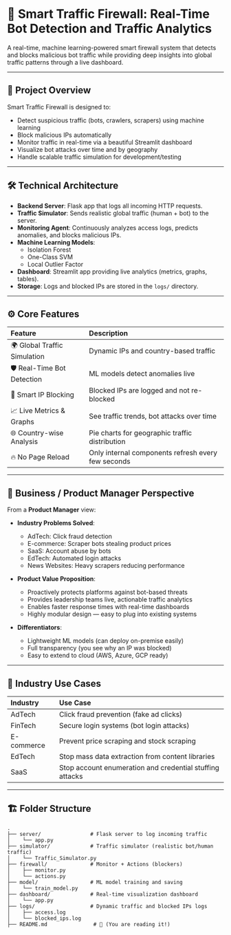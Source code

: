 # 🚦 Smart Traffic Firewall: Real-Time Bot Detection and Traffic Analytics

A real-time, machine learning-powered smart firewall system that detects and blocks malicious bot traffic while providing deep insights into global traffic patterns through a live dashboard.

---

## 🧠 Project Overview

Smart Traffic Firewall is designed to:

- Detect suspicious traffic (bots, crawlers, scrapers) using machine learning
- Block malicious IPs automatically
- Monitor traffic in real-time via a beautiful Streamlit dashboard
- Visualize bot attacks over time and by geography
- Handle scalable traffic simulation for development/testing

---

## 🛠️ Technical Architecture

- **Backend Server**: Flask app that logs all incoming HTTP requests.
- **Traffic Simulator**: Sends realistic global traffic (human + bot) to the server.
- **Monitoring Agent**: Continuously analyzes access logs, predicts anomalies, and blocks malicious IPs.
- **Machine Learning Models**:
  - Isolation Forest
  - One-Class SVM
  - Local Outlier Factor
- **Dashboard**: Streamlit app providing live analytics (metrics, graphs, tables).
- **Storage**: Logs and blocked IPs are stored in the `logs/` directory.

---

## ⚙️ Core Features

| Feature | Description |
|:--------|:------------|
| 🌍 Global Traffic Simulation | Dynamic IPs and country-based traffic |
| 🛡️ Real-Time Bot Detection | ML models detect anomalies live |
| 🚫 Smart IP Blocking | Blocked IPs are logged and not re-blocked |
| 📈 Live Metrics & Graphs | See traffic trends, bot attacks over time |
| 🌐 Country-wise Analysis | Pie charts for geographic traffic distribution |
| 🔥 No Page Reload | Only internal components refresh every few seconds |

---

## 🎯 Business / Product Manager Perspective

From a **Product Manager** view:

- **Industry Problems Solved**:
  - AdTech: Click fraud detection
  - E-commerce: Scraper bots stealing product prices
  - SaaS: Account abuse by bots
  - EdTech: Automated login attacks
  - News Websites: Heavy scrapers reducing performance

- **Product Value Proposition**:
  - Proactively protects platforms against bot-based threats
  - Provides leadership teams live, actionable traffic analytics
  - Enables faster response times with real-time dashboards
  - Highly modular design — easy to plug into existing systems

- **Differentiators**:
  - Lightweight ML models (can deploy on-premise easily)
  - Full transparency (you see why an IP was blocked)
  - Easy to extend to cloud (AWS, Azure, GCP ready)

---

## 🏢 Industry Use Cases

| Industry | Use Case |
|:---------|:---------|
| AdTech | Click fraud prevention (fake ad clicks) |
| FinTech | Secure login systems (bot login attacks) |
| E-commerce | Prevent price scraping and stock scraping |
| EdTech | Stop mass data extraction from content libraries |
| SaaS | Stop account enumeration and credential stuffing attacks |

---

## 🏗️ Folder Structure

```plaintext
.
├── server/                # Flask server to log incoming traffic
│    └── app.py
├── simulator/             # Traffic simulator (realistic bot/human traffic)
│    └── Traffic_Simulator.py
├── firewall/              # Monitor + Actions (blockers)
│    ├── monitor.py
│    └── actions.py
├── model/                 # ML model training and saving
│    └── train_model.py
├── dashboard/             # Real-time visualization dashboard
│    └── app.py
├── logs/                  # Dynamic traffic and blocked IPs logs
│    ├── access.log
│    └── blocked_ips.log
├── README.md               # 📄 (You are reading it!)
